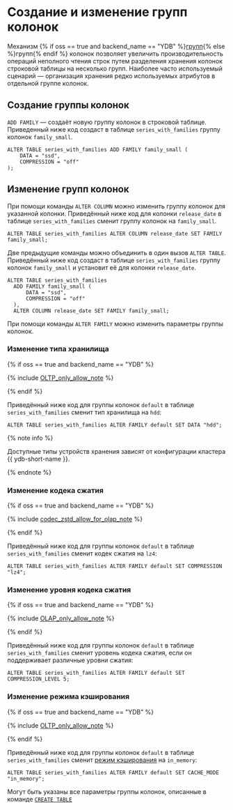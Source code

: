 # Создание и изменение групп колонок

Механизм {% if oss == true and backend_name == "YDB" %}[групп](../../../../concepts/datamodel/table.md#column-groups){% else %}групп{% endif %} колонок позволяет увеличить производительность операций неполного чтения строк путем разделения хранения колонок строковой таблицы на несколько групп. Наиболее часто используемый сценарий — организация хранения редко используемых атрибутов в отдельной группе колонок.


## Создание группы колонок

`ADD FAMILY` — создаёт новую группу колонок в строковой таблице. Приведенный ниже код создаст в таблице `series_with_families` группу колонок `family_small`.

```yql
ALTER TABLE series_with_families ADD FAMILY family_small (
    DATA = "ssd",
    COMPRESSION = "off"
);
```

## Изменение групп колонок

При помощи команды `ALTER COLUMN` можно изменить группу колонок для указанной колонки. Приведённый ниже код для колонки `release_date` в таблице `series_with_families` сменит группу колонок на `family_small`.

```yql
ALTER TABLE series_with_families ALTER COLUMN release_date SET FAMILY family_small;
```

Две предыдущие команды можно объединить в один вызов `ALTER TABLE`. Приведённый ниже код создаст в таблице `series_with_families` группу колонок `family_small` и установит её для колонки `release_date`.

```yql
ALTER TABLE series_with_families
  ADD FAMILY family_small (
      DATA = "ssd",
      COMPRESSION = "off"
  ),
  ALTER COLUMN release_date SET FAMILY family_small;
```

При помощи команды `ALTER FAMILY` можно изменить параметры группы колонок.

### Изменение типа хранилища

{% if oss == true and backend_name == "YDB" %}

{% include [OLTP_only_allow_note](../../../../_includes/only_allow_for_oltp_note.md) %}

{% endif %}

Приведённый ниже код для группы колонок `default` в таблице `series_with_families` сменит тип хранилища на `hdd`:

```yql
ALTER TABLE series_with_families ALTER FAMILY default SET DATA "hdd";
```

{% note info %}

Доступные типы устройств хранения зависят от конфигурации кластера {{ ydb-short-name }}.

{% endnote %}

### Изменение кодека сжатия

{% if oss == true and backend_name == "YDB" %}

{% include [codec_zstd_allow_for_olap_note](../../../../_includes/codec_zstd_allow_for_olap_note.md) %}

{% endif %}

Приведённый ниже код для группы колонок `default` в таблице `series_with_families` сменит кодек сжатия на `lz4`:

```yql
ALTER TABLE series_with_families ALTER FAMILY default SET COMPRESSION "lz4";
```

### Изменение уровня кодека сжатия

{% if oss == true and backend_name == "YDB" %}

{% include [OLAP_only_allow_note](../../../../_includes/only_allow_for_olap_note.md) %}

{% endif %}

Приведённый ниже код для группы колонок `default` в таблице `series_with_families` сменит уровень кодека сжатия, если он поддерживает различные уровни сжатия:

```yql
ALTER TABLE series_with_families ALTER FAMILY default SET COMPRESSION_LEVEL 5;
```

### Изменение режима кэширования

{% if oss == true and backend_name == "YDB" %}

{% include [OLTP_only_allow_note](../../../../_includes/only_allow_for_oltp_note.md) %}

{% endif %}

Приведённый ниже код для группы колонок `default` в таблице `series_with_families` сменит [режим кэширования](../../../../concepts/cache_modes.md) на `in_memory`:

```yql
ALTER TABLE series_with_families ALTER FAMILY default SET CACHE_MODE "in_memory";
```

Могут быть указаны все параметры группы колонок, описанные в команде [`CREATE TABLE`](../create_table/secondary_index.md)